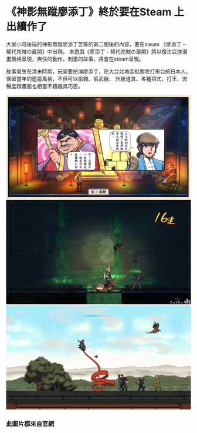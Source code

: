# 《神影無蹤廖添丁》終於要在Steam 上出續作了

大家小時後玩的神影無蹤廖添丁苦等的第二關後的內容，要在steam 《廖添丁 - 稀代兇賊の最期》中出現。
本遊戲《廖添丁 - 稀代兇賊の最期》將以復古武俠漫畫風格呈現，爽快的動作，刺激的故事，將會在steam呈現。

故事發生在清末時期，玩家要扮演廖添丁，在大台北地區抵禦攻打來台的日本人。保留當年的遊戲風格，不但可以偷錢、偷武器、
升級道具、各種招式、打王、流暢度跟畫面也相當不錯極具巧思。

![1](asset/ss_bafaf1a17cbaff227737791c9d3c32403ae7f318.jpg)
![2](asset/ss_d53d21a9fe92b50624dc3863634e6ea4a6d492b7.jpg)
![3](asset/ss_f21b1daee7b00501d175365fc598a040e8daf416.jpg)

### 此圖片都來自官網


